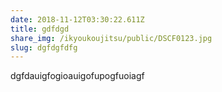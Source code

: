 ```yaml
---
date: 2018-11-12T03:30:22.611Z
title: gdfdgd
share_img: /ikyoukoujitsu/public/DSCF0123.jpg
slug: dgfdgfdfg
---
```

dgfdauigfogioauigofupogfuoiagf
